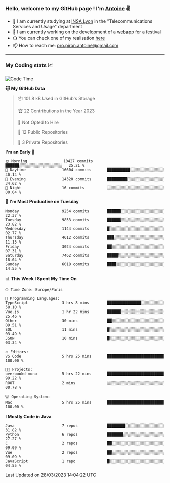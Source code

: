 ### Hello, welcome to my GitHub page ! I'm [Antoine](https://github.com/AntoinePiron) ✌️

- 🌱 I am currently studying at [INSA Lyon](https://www.insa-lyon.fr) in the "Telecommunications Services and Usage" department
- 🔭 I am currently working on the development of a [webapp](https://github.com/24HeuresINSA/Overbookd) for a festival
- 📺 You can check one of my realisation [here](https://astustc.fr)
- 📫 How to reach me: [pro.piron.antoine@gmail.com](mailto:pro.piron.antoine@gmail.com)

---

### My Coding stats 📈
<!--START_SECTION:waka-->
![Code Time](http://img.shields.io/badge/Code%20Time-63%20hrs%2056%20mins-blue)

**🐱 My GitHub Data** 

> 📦 101.8 kB Used in GitHub's Storage 
 > 
> 🏆 22 Contributions in the Year 2023
 > 
> 🚫 Not Opted to Hire
 > 
> 📜 12 Public Repositories 
 > 
> 🔑 3 Private Repositories 
 > 
**I'm an Early 🐤** 

```text
🌞 Morning                10427 commits       ██████░░░░░░░░░░░░░░░░░░░   25.21 % 
🌆 Daytime                16604 commits       ██████████░░░░░░░░░░░░░░░   40.14 % 
🌃 Evening                14320 commits       █████████░░░░░░░░░░░░░░░░   34.62 % 
🌙 Night                  16 commits          ░░░░░░░░░░░░░░░░░░░░░░░░░   00.04 % 
```
📅 **I'm Most Productive on Tuesday** 

```text
Monday                   9254 commits        ██████░░░░░░░░░░░░░░░░░░░   22.37 % 
Tuesday                  9853 commits        ██████░░░░░░░░░░░░░░░░░░░   23.82 % 
Wednesday                1144 commits        █░░░░░░░░░░░░░░░░░░░░░░░░   02.77 % 
Thursday                 4612 commits        ███░░░░░░░░░░░░░░░░░░░░░░   11.15 % 
Friday                   3024 commits        ██░░░░░░░░░░░░░░░░░░░░░░░   07.31 % 
Saturday                 7462 commits        █████░░░░░░░░░░░░░░░░░░░░   18.04 % 
Sunday                   6018 commits        ████░░░░░░░░░░░░░░░░░░░░░   14.55 % 
```


📊 **This Week I Spent My Time On** 

```text
🕑︎ Time Zone: Europe/Paris

💬 Programming Languages: 
TypeScript               3 hrs 8 mins        ███████████████░░░░░░░░░░   58.10 % 
Vue.js                   1 hr 22 mins        ██████░░░░░░░░░░░░░░░░░░░   25.46 % 
Other                    30 mins             ██░░░░░░░░░░░░░░░░░░░░░░░   09.51 % 
SQL                      11 mins             █░░░░░░░░░░░░░░░░░░░░░░░░   03.49 % 
JSON                     10 mins             █░░░░░░░░░░░░░░░░░░░░░░░░   03.34 % 

🔥 Editors: 
VS Code                  5 hrs 25 mins       █████████████████████████   100.00 % 

🐱‍💻 Projects: 
overbookd-mono           5 hrs 22 mins       █████████████████████████   99.22 % 
ROOT                     2 mins              ░░░░░░░░░░░░░░░░░░░░░░░░░   00.78 % 

💻 Operating System: 
Mac                      5 hrs 25 mins       █████████████████████████   100.00 % 
```

**I Mostly Code in Java** 

```text
Java                     7 repos             ████████░░░░░░░░░░░░░░░░░   31.82 % 
Python                   6 repos             ███████░░░░░░░░░░░░░░░░░░   27.27 % 
C                        2 repos             ██░░░░░░░░░░░░░░░░░░░░░░░   09.09 % 
Vue                      2 repos             ██░░░░░░░░░░░░░░░░░░░░░░░   09.09 % 
JavaScript               1 repo              █░░░░░░░░░░░░░░░░░░░░░░░░   04.55 % 
```




 Last Updated on 28/03/2023 14:04:22 UTC
<!--END_SECTION:waka-->
